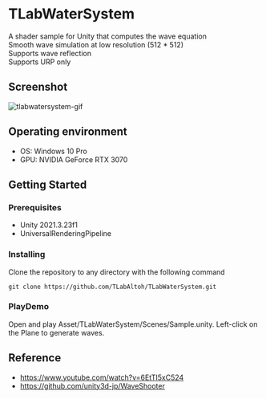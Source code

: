 # TLabWaterSystem
A shader sample for Unity that computes the wave equation  
Smooth wave simulation at low resolution (512 * 512)  
Supports wave reflection  
Supports URP only

## Screenshot
![tlabwatersystem-gif](https://github.com/TLabAltoh/TLabWaterSystem/assets/121733943/f95972d2-061d-4b6f-94bf-fb0e1756643d)

## Operating environment
- OS: Windows 10 Pro
- GPU: NVIDIA GeForce RTX 3070

## Getting Started
### Prerequisites
- Unity 2021.3.23f1
- UniversalRenderingPipeline
### Installing
Clone the repository to any directory with the following command  
```
git clone https://github.com/TLabAltoh/TLabWaterSystem.git
```
### PlayDemo
Open and play Asset/TLabWaterSystem/Scenes/Sample.unity.
Left-click on the Plane to generate waves.

## Reference
- https://www.youtube.com/watch?v=6EtTI5xC524
- https://github.com/unity3d-jp/WaveShooter

